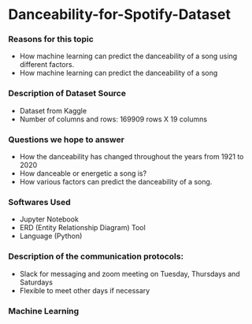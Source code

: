 # Danceability-for-Spotify-Dataset
### Reasons for this topic
* How machine learning can predict the danceability of a song using different factors.
* How machine learning can predict the danceability of a song
### Description of Dataset Source
* Dataset from Kaggle 
* Number of columns and rows: 169909 rows X 19 columns
### Questions we hope to answer
* How the danceability has changed throughout the years from 1921 to 2020
* How danceable or energetic a song is?
* How various factors can predict the danceability of a song.

### Softwares Used
* Jupyter Notebook
* ERD (Entity Relationship Diagram) Tool
* Language (Python)

### Description of the communication protocols: 
* Slack for messaging and zoom meeting on Tuesday, Thursdays and Saturdays
* Flexible to meet other days if necessary

### Machine Learning









